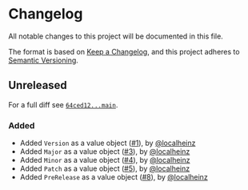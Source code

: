 # Changelog

All notable changes to this project will be documented in this file.

The format is based on [Keep a Changelog](https://keepachangelog.com/en/1.0.0/), and this project adheres to [Semantic Versioning](https://semver.org/spec/v2.0.0.html).

## Unreleased

For a full diff see [`64ced12...main`][64ced12...main].

### Added

- Added `Version` as a value object ([#1]), by [@localheinz]
- Added `Major` as a value object ([#3]), by [@localheinz]
- Added `Minor` as a value object ([#4]), by [@localheinz]
- Added `Patch` as a value object ([#5]), by [@localheinz]
- Added `PreRelease` as a value object ([#8]), by [@localheinz]

[64ced12...main]: https://github.com/ergebnis/version/compare/64ced12...main

[#1]: https://github.com/ergebnis/version/pull/1
[#3]: https://github.com/ergebnis/version/pull/3
[#4]: https://github.com/ergebnis/version/pull/4
[#5]: https://github.com/ergebnis/version/pull/5
[#8]: https://github.com/ergebnis/version/pull/8

[@localheinz]: https://github.com/localheinz

